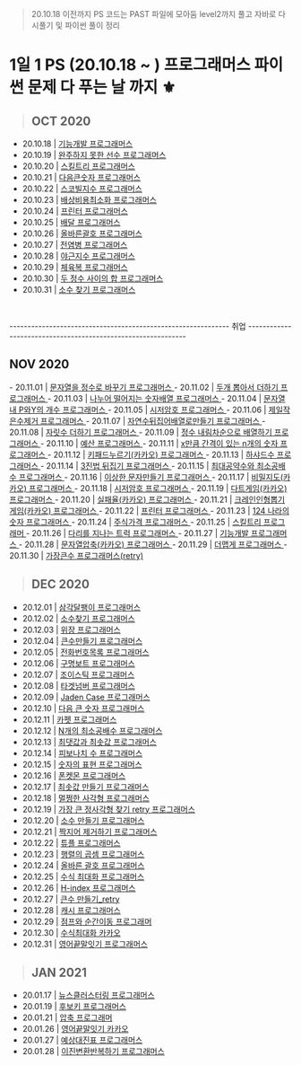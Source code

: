 > 20.10.18 이전까지 PS 코드는 PAST 파일에 모아둠
> level2까지 풀고 자바로 다시풀기 및 파이썬 풀이 정리
# 1일 1 PS (20.10.18 ~ ) 프로그래머스 파이썬 문제 다 푸는 날 까지 ⚜️

> <h2> OCT 2020 </h2>
- 20.10.18 | <a href = 'https://github.com/tbnsok40/Algorithm-Python/blob/master/OCT/18OCT%20%EA%B8%B0%EB%8A%A5%EA%B0%9C%EB%B0%9C.py'>기능개발 프로그래머스</a>
- 20.10.19 | <a href = 'https://github.com/tbnsok40/Algorithm-Python/blob/master/OCT/19OCT%20%EC%99%84%EC%A3%BC%ED%95%98%EC%A7%80%EB%AA%BB%ED%95%9C%EC%84%A0%EC%88%98.py'> 완주하지 못한 선수 프로그래머스 </a>
- 20.10.20 | <a href = 'https://github.com/tbnsok40/Algorithm-Python/blob/master/OCT/20OCT%20%EC%8A%A4%ED%82%AC%ED%8A%B8%EB%A6%AC.py'> 스킬트리 프로그래머스 </a>
- 20.10.21 | <a href = 'https://github.com/tbnsok40/Algorithm-Python/blob/master/OCT/22OCT%20%EC%8A%A4%EC%BD%94%EB%B9%8C%EC%A7%80%EC%88%98.py'> 다음큰숫자 프로그래머스 </a>
- 20.10.22 | <a href = 'https://github.com/tbnsok40/Algorithm-Python/blob/master/OCT/22OCT%20%EC%8A%A4%EC%BD%94%EB%B9%8C%EC%A7%80%EC%88%98.py'> 스코빌지수 프로그래머스 </a>
- 20.10.23 | <a href = 'https://github.com/tbnsok40/Algorithm-Python/blob/master/OCT/23OCT%20%EB%B0%B0%EC%83%81%EB%B9%84%EC%9A%A9%EC%B5%9C%EC%86%8C%ED%99%94.py'> 배상비용최소화 프로그래머스 </a>
- 20.10.24 | <a href = 'https://github.com/tbnsok40/Algorithm-Python/blob/master/OCT/24OCT%20%ED%94%84%EB%A6%B0%ED%84%B0.py'> 프린터 프로그래머스 </a>
- 20.10.25 | <a href = 'https://github.com/tbnsok40/Algorithm-Python/blob/master/OCT/25OCT%20%EB%B0%B0%EB%8B%AC.py'> 배달 프로그래머스 </a>
- 20.10.26 | <a href = 'https://github.com/tbnsok40/Algorithm-Python/blob/master/OCT/26OCT%20%EC%98%AC%EB%B0%94%EB%A5%B8%EA%B4%84%ED%98%B8.py'> 올바른괄호 프로그래머스 </a>
- 20.10.27 | <a href = 'https://github.com/tbnsok40/Algorithm-Python/blob/master/OCT/27OCT%20%EC%A0%84%EC%97%BC%EB%B3%91.py'> 전염병 프로그래머스 </a>
- 20.10.28 | <a href = 'https://github.com/tbnsok40/Algorithm-Python/blob/master/OCT/28OCT%20%EC%95%BC%EA%B7%BC%EC%A7%80%EC%88%98.py'> 야근지수 프로그래머스 </a>
- 20.10.29 | <a href = 'https://github.com/tbnsok40/Algorithm-Python/blob/master/OCT/29OCT%20%EC%B2%B4%EC%9C%A1%EB%B3%B5.py'> 체육복 프로그래머스 </a>
- 20.10.30 | <a href = 'https://github.com/tbnsok40/Algorithm-Python/blob/master/OCT/30OCT%20%EB%91%90%EC%A0%95%EC%88%98%EC%82%AC%EC%9D%B4%EC%9D%98%ED%95%A9.py'> 두 정수 사이의 합 프로그래머스 </a>
- 20.10.31 | <a href = 'https://github.com/tbnsok40/Algorithm-Python/blob/master/OCT/31OCT%20%EC%86%8C%EC%88%98%EC%B0%BE%EA%B8%B0.py'> 소수 찾기 프로그래머스 </a> 

<br/>

------------------------------------------------------------- 취업 -------------------------------------------------------------
<br/>
<h2> NOV 2020 </h2>
- 20.11.01 | <a href = 'https://github.com/tbnsok40/Algorithm-Python/blob/master/NOV/01NOV%20%EB%AC%B8%EC%9E%90%EC%97%B4%EC%9D%84%EC%A0%95%EC%88%98%EB%A1%9C%EB%B0%94%EA%BE%B8%EA%B8%B0.py'> 문자열을 정수로 바꾸기 프로그래머스 </a>
- 20.11.02 | <a href = 'https://github.com/tbnsok40/Algorithm-Python/blob/master/NOV/02NOV%20%EB%91%90%EA%B0%9C%EB%BD%91%EC%95%84%EC%84%9C%EB%8D%94%ED%95%98%EA%B8%B0.py'> 두개 뽑아서 더하기 프로그래머스 </a>
- 20.11.03 | <a href = 'https://github.com/tbnsok40/Algorithm-Python/blob/master/NOV/03NOV%20%EB%82%98%EB%88%84%EC%96%B4%EB%96%A8%EC%96%B4%EC%A7%80%EB%8A%94%EC%88%AB%EC%9E%90%EB%B0%B0%EC%97%B4.py'> 나누어 떨어지는 숫자배열 프로그래머스 </a>
- 20.11.04 | <a href = 'https://github.com/tbnsok40/Algorithm-Python/blob/master/NOV/04NOV%20%EB%AC%B8%EC%9E%90%EC%97%B4%EB%82%B4P%EC%99%80Y%EC%9D%98%EA%B0%9C%EC%88%98.py'> 문자열 내 P와Y의 개수 프로그래머스 </a>
- 20.11.05 | <a href = 'https://github.com/tbnsok40/Algorithm-Python/blob/master/NOV/05NOV%20%EC%8B%9C%EC%A0%80%EC%95%94%ED%98%B8.py'> 시저암호 프로그래머스 </a>
- 20.11.06 | <a href = 'https://github.com/tbnsok40/Algorithm-Python/blob/master/NOV/06NOV%20%EC%A0%9C%EC%9D%BC%EC%9E%91%EC%9D%80%EC%88%98%EC%A0%9C%EA%B1%B0.py'> 제일작은수제거 프로그래머스 </a>
- 20.11.07 | <a href = 'https://github.com/tbnsok40/Algorithm-Python/blob/master/NOV/07NOV%20%EC%9E%90%EC%97%B0%EC%88%98%EB%92%A4%EC%A7%91%EC%96%B4%EB%B0%B0%EC%97%B4%EB%A1%9C%EB%A7%8C%EB%93%A4%EA%B8%B0.py'> 자연수뒤집어배열로만들기 프로그래머스 </a>
- 20.11.08 | <a href = 'https://github.com/tbnsok40/Algorithm-Python/blob/master/NOV/08NOV%20%EC%9E%90%EB%A6%BF%EC%88%98%EB%8D%94%ED%95%98%EA%B8%B0.py'> 자릿수 더하기 프로그래머스 </a>
- 20.11.09 | <a href = 'https://github.com/tbnsok40/Algorithm-Python/blob/master/NOV/09NOV%20%EC%A0%95%EC%88%98%EB%82%B4%EB%A6%BC%EC%B0%A8%EC%88%9C%EC%9C%BC%EB%A1%9C%EB%B0%B0%EC%97%B4%ED%95%98.py'> 정수 내림차순으로 배열하기 프로그래머스 </a>
- 20.11.10 | <a href = 'https://github.com/tbnsok40/Algorithm-Python/blob/master/NOV/10NOV%20%EC%98%88%EC%82%B0.py'> 예산 프로그래머스 </a>
- 20.11.11 | <a href = 'https://github.com/tbnsok40/Algorithm-Python/blob/master/NOV/11NOV%20x%EB%A7%8C%ED%81%BC%EA%B0%84%EA%B2%A9%EC%9D%B4%EC%9E%88%EB%8A%94n%EA%B0%9C%EC%9D%98%EC%88%AB%EC%9E%90.py'> x만큼 간격이 있는 n개의 숫자 프로그래머스 </a>
- 20.11.12 | <a href = 'https://github.com/tbnsok40/Algorithm-Python/blob/master/NOV/12NOV%20%ED%82%A4%ED%8C%A8%EB%93%9C%EB%88%84%EB%A5%B4%EA%B8%B0(%EC%B9%B4%EC%B9%B4%EC%98%A4).py'> 키패드누르기(카카오) 프로그래머스 </a>
- 20.11.13 | <a href = 'https://github.com/tbnsok40/Algorithm-Python/blob/master/NOV/13NOV%20%ED%95%98%EC%83%A4%EB%93%9C%EC%88%98.py'> 하샤드수 프로그래머스 </a>
- 20.11.14 | <a href = 'https://github.com/tbnsok40/Algorithm-Python/blob/master/NOV/14NOV%203%EC%A7%84%EB%B2%95%EB%92%A4%EC%A7%91%EA%B8%B0.py'> 3진법 뒤집기 프로그래머스 </a>
- 20.11.15 | <a href = 'https://github.com/tbnsok40/Algorithm-Python/blob/master/NOV/15NOV%20%EC%B5%9C%EB%8C%80%EA%B3%B5%EC%95%BD%EC%88%98%EC%99%80%20%EC%B5%9C%EC%86%8C%EA%B3%B5%EB%B0%B0%EC%88%98.py'> 최대공약수와 최소공배수 프로그래머스 </a>
- 20.11.16 | <a href = 'https://github.com/tbnsok40/Algorithm-Python/blob/master/NOV/16NOV%20%EC%9D%B4%EC%83%81%ED%95%9C%EB%AC%B8%EC%9E%90%EB%A7%8C%EB%93%A4%EA%B8%B0.py'> 이상한 문자만들기 프로그래머스 </a>
- 20.11.17 | <a href = 'https://github.com/tbnsok40/Algorithm-Python/blob/master/NOV/17NOV%20%EB%B9%84%EB%B0%80%EC%A7%80%EB%8F%84.py'> 비밀지도(카카오) 프로그래머스 </a>
- 20.11.18 | <a href = 'https://github.com/tbnsok40/Algorithm-Python/blob/master/NOV/18NOV%20%EC%8B%9C%EC%A0%80%EC%95%94%ED%98%B8.py'> 시저암호 프로그래머스 </a>
- 20.11.19 | <a href = 'https://github.com/tbnsok40/Algorithm-Python/blob/master/NOV/19NOV.py'> 다트게임(카카오) 프로그래머스 </a>
- 20.11.20 | <a href = 'https://github.com/tbnsok40/Algorithm-Python/blob/master/NOV/20NOV%20%EC%8B%A4%ED%8C%A8%EC%9C%A8.py'> 실패율(카카오) 프로그래머스 </a>
- 20.11.21 | <a href = 'https://github.com/tbnsok40/Algorithm-Python/blob/master/NOV/21NOV%20%ED%81%AC%EB%A0%88%EC%9D%B8%EC%9D%B8%ED%98%95%EB%BD%91%EA%B8%B0%EA%B2%8C%EC%9E%84.py'> 크레인인형뽑기게임(카카오) 프로그래머스 </a>
- 20.11.22 | <a href = 'https://github.com/tbnsok40/Algorithm-Python/blob/master/NOV/22NOV%20%ED%94%84%EB%A6%B0%ED%84%B0.py'> 프린터 프로그래머스 </a>
- 20.11.23 | <a href = 'https://github.com/tbnsok40/Algorithm-Python/blob/master/NOV/23NOV%20124%EB%82%98%EB%9D%BC%EC%9D%98%EC%88%AB%EC%9E%90.py'> 124 나라의 숫자 프로그래머스 </a>
- 20.11.24 | <a href = 'https://github.com/tbnsok40/Algorithm-Python/blob/master/NOV/24NOV%20%EC%A3%BC%EC%8B%9D%EA%B0%80%EA%B2%A9.py'> 주식가격 프로그래머스 </a>
- 20.11.25 | <a href = 'https://github.com/tbnsok40/Algorithm-Python/blob/master/NOV/25NOV%20%EC%8A%A4%ED%82%AC%ED%8A%B8%EB%A6%AC.py'> 스킬트리 프로그래머 </a>
- 20.11.26 | <a href = 'https://github.com/tbnsok40/Algorithm-Python/blob/master/NOV/26NOV%20%EB%8B%A4%EB%A6%AC%EB%A5%BC%EC%A7%80%EB%82%98%EB%8A%94%ED%8A%B8%EB%9F%AD.py'> 다리를 지나는 트럭 프로그래머스 </a>
- 20.11.27 | <a href = 'https://github.com/tbnsok40/Algorithm-Python/blob/master/NOV/27NOV%20%EA%B8%B0%EB%8A%A5%EA%B0%9C%EB%B0%9C.py'> 기능개발 프로그래머스 </a>
- 20.11.28 | <a href = 'https://github.com/tbnsok40/Algorithm-Python/blob/master/NOV/28NOV%20%EB%AC%B8%EC%9E%90%EC%97%B4%EC%95%95%EC%B6%95.py'> 문자열압축(카카오) 프로그래머스 </a>
- 20.11.29 | <a href = 'https://github.com/tbnsok40/Algorithm-Python/blob/master/NOV/29NOV%20%EB%8D%94%EB%A7%B5%EA%B2%8C.py'> 더맵게 프로그래머스 </a>
- 20.11.30 | <a href = 'https://github.com/tbnsok40/Algorithm-Python/blob/master/NOV/30NOV%20%EA%B0%80%EC%9E%A5%ED%81%B0%EC%88%98.py'> 가장큰수 프로그래머스(retry) </a>

> <h2> DEC 2020 </h2>
- 20.12.01 | <a href = 'https://github.com/tbnsok40/Algorithm-Python/blob/master/DEC/01DEC%20%EC%82%BC%EA%B0%81%EB%8B%AC%ED%8C%BD%EC%9D%B4.py'> 삼각달팽이 프로그래머스 </a>
- 20.12.02 | <a href = 'https://github.com/tbnsok40/Algorithm-Python/blob/master/DEC/02DEC%20%EC%86%8C%EC%88%98%EC%B0%BE%EA%B8%B0.py'> 소수찾기 프로그래머스 </a>
- 20.12.03 | <a href = 'https://github.com/tbnsok40/Algorithm-Python/blob/master/DEC/03DEC%20%EC%9C%84%EC%9E%A5.py'> 위장 프로그래머스 </a>
- 20.12.04 | <a href = 'https://github.com/tbnsok40/Algorithm-Python/blob/master/DEC/04DEC%20%ED%81%B0%EC%88%98%EB%A7%8C%EB%93%A4%EA%B8%B0.py'> 큰수만들기 프로그래머스 </a>
- 20.12.05 | <a href = 'https://github.com/tbnsok40/Algorithm-Python/blob/master/DEC/05DEC%20%EC%A0%84%ED%99%94%EB%B2%88%ED%98%B8%EB%AA%A9%EB%A1%9D.py'> 전화번호목록 프로그래머스 </a>
- 20.12.06 | <a href = 'https://github.com/tbnsok40/Algorithm-Python/blob/master/DEC/06DEC%20%EA%B5%AC%EB%AA%85%EB%B3%B4%ED%8A%B8.py'> 구명보트 프로그래머스 </a>
- 20.12.07 | <a href = 'https://github.com/tbnsok40/Algorithm-Python/blob/master/DEC/07DEC%20%EC%A1%B0%EC%9D%B4%EC%8A%A4%ED%8B%B1.py'> 조이스틱 프로그래머스 </a>
- 20.12.08 | <a href = 'https://github.com/tbnsok40/Algorithm-Python/blob/master/DEC/08DEC%20%ED%83%80%EA%B2%9F%EB%84%98%EB%B2%84.py'> 타겟넘버 프로그래머스 </a>
- 20.12.09 | <a href = 'https://github.com/tbnsok40/Algorithm-Python/blob/master/DEC/09DEC%20JadenCase.py'> Jaden Case 프로그래머스 </a>
- 20.12.10 | <a href = 'https://github.com/tbnsok40/Algorithm-Python/blob/master/DEC/10DEC%20%20%EB%8B%A4%EC%9D%8C%ED%81%B0%EC%88%AB%EC%9E%90.py'> 다음 큰 숫자 프로그래머스 </a>
- 20.12.11 | <a href = 'https://github.com/tbnsok40/Algorithm-Python/blob/master/DEC/11DEC%20%EC%B9%B4%ED%8E%AB.py'> 카펫 프로그래머스</a>
- 20.12.12 | <a href = 'https://github.com/tbnsok40/Algorithm-Python/blob/master/DEC/12DEC%20N%EA%B0%9C%EC%9D%98%20%EC%B5%9C%EC%86%8C%EA%B3%B5%EB%B0%B0%EC%88%98.py'> N개의 최소공배수 프로그래머스</a>
- 20.12.13 | <a href = 'https://github.com/tbnsok40/Algorithm-Python/blob/master/DEC/13DEC%20%EC%B5%9C%EB%8C%93%EA%B0%92%EA%B3%BC%20%EC%B5%9C%EC%86%9F%EA%B0%92.py'> 최댓값과 최솟값 프로그래머스</a>
- 20.12.14 | <a href = 'https://github.com/tbnsok40/Algorithm-Python/blob/master/DEC/14DEC%20%ED%94%BC%EB%B3%B4%EB%82%98%EC%B9%98%20%EC%88%98.py'> 피보나치 수 프로그래머스 </a>
- 20.12.15 | <a href = 'https://github.com/tbnsok40/Algorithm-Python/blob/master/DEC/15DEC%20%EC%88%AB%EC%9E%90%EC%9D%98%ED%91%9C%ED%98%84.py'> 숫자의 표현 프로그래머스</a>
- 20.12.16 | <a href = 'https://github.com/tbnsok40/Algorithm-Python/blob/master/DEC/16DEC%20%ED%8F%B0%EC%BC%93%EB%AA%AC.py'> 폰켓몬 프로그래머스</a>
- 20.12.17 | <a href = 'https://github.com/tbnsok40/Algorithm-Python/blob/master/DEC/17DEC%20%EC%B5%9C%EC%86%9F%EA%B0%92%EB%A7%8C%EB%93%A4%EA%B8%B0.py'> 최솟값 만들기 프로그래머스</a>
- 20.12.18 | <a href = 'https://github.com/tbnsok40/Algorithm-Python/blob/master/DEC/18DEC%20%EB%A9%80%EC%A9%A1%ED%95%9C%20%EC%82%AC%EA%B0%81%ED%98%95.py'> 멀쩡한 사각형 프로그래머스</a>
- 20.12.19 | <a href = 'https://github.com/tbnsok40/Algorithm-Python/blob/master/DEC/19DEC.py'> 가장 큰 정사각형 찾기 retry 프로그래머스 </a>
- 20.12.20 | <a href = 'https://github.com/tbnsok40/Algorithm-Python/blob/master/DEC/20DEC%20%EC%86%8C%EC%88%98%EB%A7%8C%EB%93%A4%EA%B8%B0.py'> 소수 만들기 프로그래머스 </a>
- 20.12.21 | <a href = 'https://github.com/tbnsok40/Algorithm-Python/blob/master/DEC/21DEC%20%EC%A7%9D%EC%A7%80%EC%96%B4%20%EC%A0%9C%EA%B1%B0%ED%95%98%EA%B8%B0.py'> 짝지어 제거하기 프로그래머스 </a>
- 20.12.22 | <a href = 'https://github.com/tbnsok40/Algorithm-Python/blob/master/DEC/22DEC%20%ED%8A%9C%ED%94%8C.py'> 튜플 프로그래머스 </a>
- 20.12.23 | <a href = 'https://github.com/tbnsok40/Algorithm-Python/blob/master/DEC/23DEC%20%ED%96%89%EB%A0%AC%EC%9D%98%20%EA%B3%B1%EC%85%88.py'> 행렬의 곱셈 프로그래머스 </a>
- 20.12.24 | <a href = 'https://github.com/tbnsok40/Algorithm-Python/blob/master/DEC/24DEC%20%EC%98%AC%EB%B0%94%EB%A5%B8%20%EA%B4%84%ED%98%B8.py'> 올바른 괄호 프로그래머스 </a>
- 20.12.25 | <a href = 'https://github.com/tbnsok40/Algorithm-Python/blob/master/DEC/25DEC%20%EC%88%98%EC%8B%9D%20%EC%B5%9C%EB%8C%80%ED%99%94.py'> 수식 최대화 프로그래머스 </a>
- 20.12.26 | <a href = 'https://github.com/tbnsok40/Algorithm-Python/blob/master/DEC/26DEC%20H-index.py'> H-index 프로그래머스 </a>
- 20.12.27 | <a href = 'https://github.com/tbnsok40/Algorithm-Python/blob/master/DEC/27DEC%20%ED%81%B0%EC%88%98%EB%A7%8C%EB%93%A4%EA%B8%B0_retry.py'> 큰수 만들기_retry </a>
- 20.12.28 | <a href = 'https://github.com/tbnsok40/Algorithm-Python/blob/master/DEC/28DEC%20%EC%BA%90%EC%8B%9C.py'> 캐시 프로그래머스 </a>
- 20.12.29 | <a href = 'https://github.com/tbnsok40/Algorithm-Python/blob/master/DEC/29DEC%20%EC%A0%90%ED%94%84%EC%99%80%EC%88%9C%EA%B0%84%EC%9D%B4%EB%8F%99.py'> 점프와 순간이동 프로그래머</a>
- 20.12.30 | <a href = 'https://github.com/tbnsok40/Algorithm-Python/blob/master/DEC/30DEC%20%EC%88%98%EC%8B%9D%EC%B5%9C%EB%8C%80%ED%99%94.py'> 수식최대화 카카오 </a>
- 20.12.31 | <a href = 'https://github.com/tbnsok40/Algorithm-Python/blob/master/DEC/31DEC%20%EC%98%81%EC%96%B4%EB%81%9D%EB%A7%90%EC%9E%87%EA%B8%B0.py'> 영어끝말잇기 프로그래머스</a>


> <h2> JAN 2021 </h2>
- 20.01.17 | <a href = ''> 뉴스클러스터링 프로그래머스 </a>
- 20.01.19 | <a href = ''> 후보키 프로그래머스 </a>
- 20.01.21 | <a href = ''> 압축 프로그래머</a>
- 20.01.26 | <a href = ''> 영어끝말잇기 카카오 </a>
- 20.01.27 | <a href = ''> 예상대진표 프로그래머스</a>
- 20.01.28 | <a href = ''> 이진변환반복하기 프로그래머스</a>
